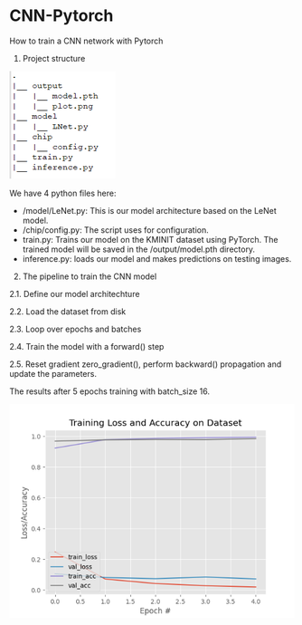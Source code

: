 # CNN-Pytorch
How to train a CNN network with Pytorch

1. Project structure

![project structure](output/project.png)

We have 4 python files here:
- /model/LeNet.py: This is our model architecture based on the LeNet model.
- /chip/config.py: The script uses for configuration.
- train.py: Trains our model on the KMINIT dataset using PyTorch. The trained model will be saved in the /output/model.pth directory.
- inference.py: loads our model and makes predictions on testing images.

2. The pipeline to train the CNN model

2.1. Define our model architechture


2.2. Load the dataset from disk

2.3. Loop over epochs and batches

2.4. Train the model with a forward() step

2.5. Reset gradient zero_gradient(), perform backward() propagation and update the parameters.

The results after 5 epochs training with batch_size 16.

![Alt text](output/train.png?raw=true "The training result.")

